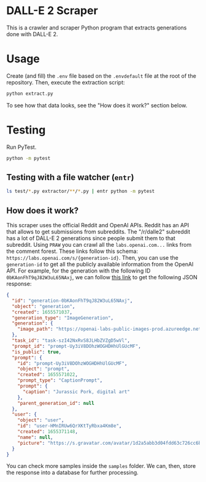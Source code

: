 # DALL-E 2 Scraper

This is a crawler and scraper Python program that extracts generations
done with DALL-E 2.

# Usage

Create (and fill) the `.env` file based on the `.envdefault` file at the
root of the repository. Then, execute the extraction script:

```bash
python extract.py
```

To see how that data looks, see the "How does it work?" section below.

# Testing

Run PyTest.

```sh
python -m pytest
```

## Testing with a file watcher (`entr`)

```sh
ls test/*.py extractor/**/*.py | entr python -m pytest
```

## How does it work?

This scraper uses the official Reddit and OpenAI APIs. Reddit has an
API that allows to get submissions from subreddits. The "/r/dalle2"
subreddit has a lot of DALL-E 2 generations since people submit them
to that subreddit. Using `PRAW` you can crawl all the
`labs.openai.com...` links from the comment forest. These links follow
this schema: `https://labs.openai.com/s/{generation-id}`. Then, you
can use the `generation-id` to get all the publicly available
information from the OpenAI API. For example, for the generation with
the following ID `0bKAonFhT9qJ82W3uL65NAxj`, we can follow [this
link](https://labs.openai.com/api/labs/public/generations/generation-0bKAonFhT9qJ82W3uL65NAxj)
to get the following JSON response:

```json
{
  "id": "generation-0bKAonFhT9qJ82W3uL65NAxj",
  "object": "generation",
  "created": 1655571037,
  "generation_type": "ImageGeneration",
  "generation": {
    "image_path": "https://openai-labs-public-images-prod.azureedge.net/user-HMnIRUw6QrXKtTyRbxa4Km8e/generations/generation-0bKAonFhT9qJ82W3uL65NAxj/image.webp"
  },
  "task_id": "task-szI42NxRvS8JLHbZVZgD5wVl",
  "prompt_id": "prompt-Uy3iV8DOhzWOGHDHhUlGUcMF",
  "is_public": true,
  "prompt": {
    "id": "prompt-Uy3iV8DOhzWOGHDHhUlGUcMF",
    "object": "prompt",
    "created": 1655571022,
    "prompt_type": "CaptionPrompt",
    "prompt": {
      "caption": "Jurassic Pork, digital art"
    },
    "parent_generation_id": null
  },
  "user": {
    "object": "user",
    "id": "user-HMnIRUw6QrXKtTyRbxa4Km8e",
    "created": 1655371148,
    "name": null,
    "picture": "https://s.gravatar.com/avatar/1d2a5abb3d04fdd63c726cc6bce1e072?s=480&r=pg&d=https%3A%2F%2Fcdn.auth0.com%2Favatars%2Fdp.png"
  }
}
```

You can check more samples inside the `samples` folder. We can, then,
store the response into a database for further processing.
